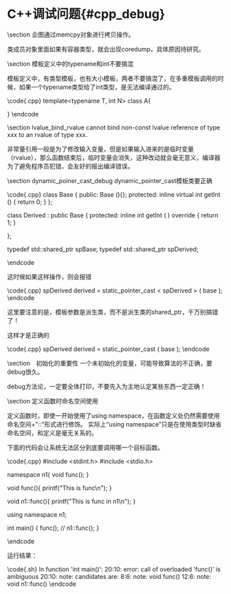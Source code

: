 C++调试问题{#cpp_debug}
========================


\section 企图通过memcpy对象进行拷贝操作。

类成员对象里面如果有容器类型，就会出现coredump，具体原因待研究。

\section 模板定义中的typename和int不要搞混

模板定义中，有类型模板，也有大小模板，两者不要搞混了，在多重模板调用的时候，如果一个typename类型给了int类型，是无法编译通过的。

\code{.cpp}
template<typename T, int N>
class A{

}
\endcode


\section lvalue_bind_rvalue cannot bind non-const lvalue reference of type xxx to an rvalue of type xxx.

非常量引用一般是为了修改输入变量，但是如果输入进来的是临时变量（rvalue），那么函数结束后，临时变量会消失，这种改动就会毫无意义，编译器为了避免程序员犯错，会友好的报出编译错误。

\section dynamic_poiner_cast_debug dynamic_pointer_cast模板类要正确

\code{.cpp}
class Base {
public:
    Base (){};
protected:
    inline virtual int getInt () { return 0; }
};

class Derived : public Base {
protected:
    inline int getInt ( ) override { return 1; }

};

typedef std::shared_ptr<Base> spBase;
typedef std::shared_ptr<Derived> spDerived;

\endcode

这时候如果这样操作，则会报错

\code{.cpp}
spDerived derived = static_pointer_cast < spDerived > ( base );
\endcode

这里要注意的是，模板参数是派生类，而不是派生类的shared_ptr，千万别搞错了！

这样才是正确的

\code{.cpp}
spDerived derived = static_pointer_cast <Derived> ( base );
\endcode


\section　初始化的重要性
一个未初始化的变量，可能导致算法的不正确，要debug很久。

debug方法论，一定要全体打印，不要先入为主地认定某些东西一定正确！


\section 定义函数时命名空间使用

定义函数时，即使一开始使用了using namespace，在函数定义处仍然需要使用命名空间+"::"形式进行修饰。
实际上“using namespace”只是在使用类型时缺省命名空间，和定义是毫无关系的。

下面的代码会让系统无法区分到底要调用哪一个目标函数。

\code{.cpp}
#include <stdint.h>
#include <stdio.h>

namespace n1{
void func();
}

void func(){
    printf("This is func\n");
}

void n1::func(){
    printf("This is func in n1\n");
}

using namespace n1;

int main()
{
    func(); // 
    n1::func();
}

\endcode

运行结果：

\code{.sh}
 In function 'int main()':
20:10: error: call of overloaded 'func()' is ambiguous
20:10: note: candidates are:
8:6: note: void func()
12:6: note: void n1::func()
\endcode